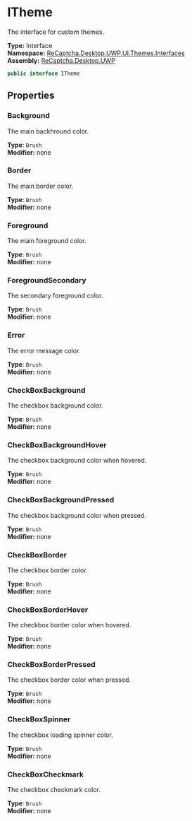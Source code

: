 # ITheme
The interface for custom themes.

**Type:** Interface
<br />
**Namespace:** [ReCaptcha.Desktop.UWP.UI.Themes.Interfaces](/ReCaptcha.Desktop/reference/recaptcha.desktop.uwp/ui/themes/interfaces/)
<br />
**Assembly:** [ReCaptcha.Desktop.UWP](/ReCaptcha.Desktop/reference/recaptcha.desktop.uwp/)

```cs
public interface ITheme
```

## Properties

### Background
The main backhround color.

**Type**: `Brush`
<br />
**Modifier:** none

### Border
The main border color.

**Type**: `Brush`
<br />
**Modifier:** none

### Foreground
The main foreground color.

**Type**: `Brush`
<br />
**Modifier:** none

### ForegroundSecondary
The secondary foreground color.

**Type**: `Brush`
<br />
**Modifier:** none

### Error
The error message color.

**Type**: `Brush`
<br />
**Modifier:** none

### CheckBoxBackground
The checkbox background color.

**Type**: `Brush`
<br />
**Modifier:** none

### CheckBoxBackgroundHover
The checkbox background color when hovered.

**Type**: `Brush`
<br />
**Modifier:** none

### CheckBoxBackgroundPressed
The checkbox background color when pressed.

**Type**: `Brush`
<br />
**Modifier:** none

### CheckBoxBorder
The checkbox border color.

**Type**: `Brush`
<br />
**Modifier:** none

### CheckBoxBorderHover
The checkbox border color when hovered.

**Type**: `Brush`
<br />
**Modifier:** none

### CheckBoxBorderPressed
The checkbox border color when pressed.

**Type**: `Brush`
<br />
**Modifier:** none

### CheckBoxSpinner
The checkbox loading spinner color.

**Type**: `Brush`
<br />
**Modifier:** none

### CheckBoxCheckmark
The checkbox checkmark color.

**Type**: `Brush`
<br />
**Modifier:** none